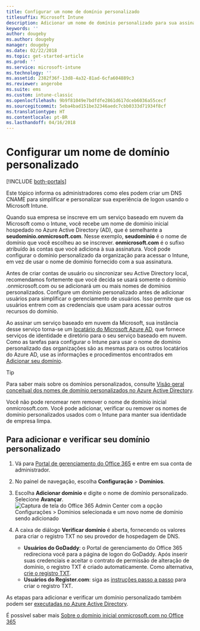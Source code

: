 ```yaml
---
title: Configurar um nome de domínio personalizado
titlesuffix: Microsoft Intune
description: Adicionar um nome de domínio personalizado para sua assinatura do Microsoft Intune
keywords: ''
author: dougeby
ms.author: dougeby
manager: dougeby
ms.date: 02/22/2018
ms.topic: get-started-article
ms.prod: ''
ms.service: microsoft-intune
ms.technology: ''
ms.assetid: 2382f36f-13d8-4a32-81ad-6cfa604889c3
ms.reviewer: angerobe
ms.suite: ems
ms.custom: intune-classic
ms.openlocfilehash: 9b9f81049e7bdfdfe2861d617dceb6036a55cecf
ms.sourcegitcommit: 5eba4bad151be32346aedc7cbb0333d71934f8cf
ms.translationtype: HT
ms.contentlocale: pt-BR
ms.lasthandoff: 04/16/2018
---
```

# <a name="configure-a-custom-domain-name"></a>Configurar um nome de domínio personalizado

[!INCLUDE [both-portals](./includes/note-for-both-portals.md)]

Este tópico informa os administradores como eles podem criar um DNS CNAME para simplificar e personalizar sua experiência de logon usando o Microsoft Intune.

Quando sua empresa se inscreve em um serviço baseado em nuvem da Microsoft como o Intune, você recebe um nome de domínio inicial hospedado no Azure Active Directory (AD), que é semelhante a **seudomínio.onmicrosoft.com**. Nesse exemplo, **seudomínio** é o nome de domínio que você escolheu ao se inscrever. **onmicrosoft.com** é o sufixo atribuído às contas que você adiciona à sua assinatura. Você pode configurar o domínio personalizado da organização para acessar o Intune, em vez de usar o nome de domínio fornecido com a sua assinatura.

Antes de criar contas de usuário ou sincronizar seu Active Directory local, recomendamos fortemente que você decida se usará somente o domínio .onmicrosoft.com ou se adicionará um ou mais nomes de domínios personalizados. Configure um domínio personalizado antes de adicionar usuários para simplificar o gerenciamento de usuários. Isso permite que os usuários entrem com as credenciais que usam para acessar outros recursos do domínio.

Ao assinar um serviço baseado em nuvem da Microsoft, sua instância desse serviço torna-se um [locatário do Microsoft Azure AD](http://technet.microsoft.com/library/jj573650.aspx#BKMK_WhatIsAnAzureADTenant), que fornece serviços de identidade e diretório para o seu serviço baseado em nuvem. Como as tarefas para configurar o Intune para usar o nome de domínio personalizado das organizações são as mesmas para os outros locatários do Azure AD, use as informações e procedimentos encontrados em [Adicionar seu domínio](https://azure.microsoft.com/documentation/articles/active-directory-add-domain/).

> [!TIP]
> Para saber mais sobre os domínios personalizados, consulte [Visão geral conceitual dos nomes de domínio personalizados no Azure Active Directory](https://azure.microsoft.com/documentation/articles/active-directory-add-domain-concepts/).

Você não pode renomear nem remover o nome de domínio inicial onmicrosoft.com. Você pode adicionar, verificar ou remover os nomes de domínio personalizados usados com o Intune para manter sua identidade de empresa limpa.

## <a name="to-add-and-verify-your-custom-domain"></a>Para adicionar e verificar seu domínio personalizado

1. Vá para [Portal de gerenciamento do Office 365](https://portal.office.com/Admin/Default.aspx) e entre em sua conta de administrador.

2. No painel de navegação, escolha **Configuração** &gt; **Domínios**.

3. Escolha **Adicionar domínio** e digite o nome de domínio personalizado. Selecione **Avançar**.
   ![Captura de tela do Office 365 Admin Center com a opção Configurações > Domínios selecionada e um novo nome de domínio sendo adicionado](./media/domain-custom-add.png)
4. A caixa de diálogo **Verificar domínio** é aberta, fornecendo os valores para criar o registro TXT no seu provedor de hospedagem de DNS.
    - **Usuários do GoDaddy**: o Portal de gerenciamento do Office 365 redireciona você para a página de logon do GoDaddy. Após inserir suas credenciais e aceitar o contrato de permissão de alteração de domínio, o registro TXT é criado automaticamente. Como alternativa, [crie o registro TXT](https://support.office.com/article/Create-DNS-records-at-GoDaddy-for-Office-365-f40a9185-b6d5-4a80-bb31-aa3bb0cab48a).
    - **Usuários do Register.com**: siga as [instruções passo a passo](https://support.office.com/article/Create-DNS-records-at-Register-com-for-Office-365-55bd8c38-3316-48ae-a368-4959b2c1684e#BKMK_verify) para criar o registro TXT.

As etapas para adicionar e verificar um domínio personalizado também podem ser [executadas no Azure Active Directory](https://azure.microsoft.com/documentation/articles/active-directory-add-domain/).

É possível saber mais [Sobre o domínio inicial onmicrosoft.com no Office 365](https://support.office.com/article/About-your-initial-onmicrosoft-com-domain-in-Office-365-B9FC3018-8844-43F3-8DB1-1B3A8E9CFD5A)
